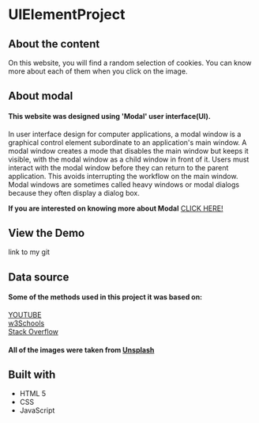 # UIElementProject

## About the content
On this website, you will find a random selection of cookies. You can know more about each of them when you click on the image.

## About modal
#### This website was designed using 'Modal' user interface(UI).
In user interface design for computer applications, a modal window is a graphical control element subordinate to an application's main window.
A modal window creates a mode that disables the main window but keeps it visible, with the modal window as a child window in front of it. Users must interact with the modal window before they can return to the parent application. This avoids interrupting the workflow on the main window. Modal windows are sometimes called heavy windows or modal dialogs because they often display a dialog box.  

**If you are interested on knowing more about Modal** [CLICK HERE!](https://en.wikipedia.org/wiki/Modal_window)

## View the Demo
link to my git


## Data source
#### Some of the methods used in this project it was based on:
[YOUTUBE](www.youtube.com)  
[w3Schools](www.w3schools.com)  
[Stack Overflow](www.stackoverflow.com)  

#### All of the images were taken from [Unsplash](https://unsplash.com/)

## Built with
+ HTML 5
+ CSS
+ JavaScript


